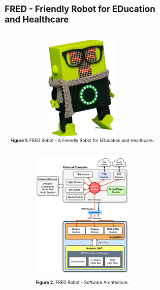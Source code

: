 # FRED - Friendly Robot for EDucation and Healthcare
</br>
<p align="center">
<img src="fred.png" width="220"> </br>
<strong>Figure 1.</strong> FRED Robot - A Friendly Robot for EDucation and Healthcare.
</p>
</br>
<p align="center">
<img src="img-fred-arch.png" width="60%"> </br></br>
<strong>Figure 2.</strong> FRED Robot - Software Archtecture.
